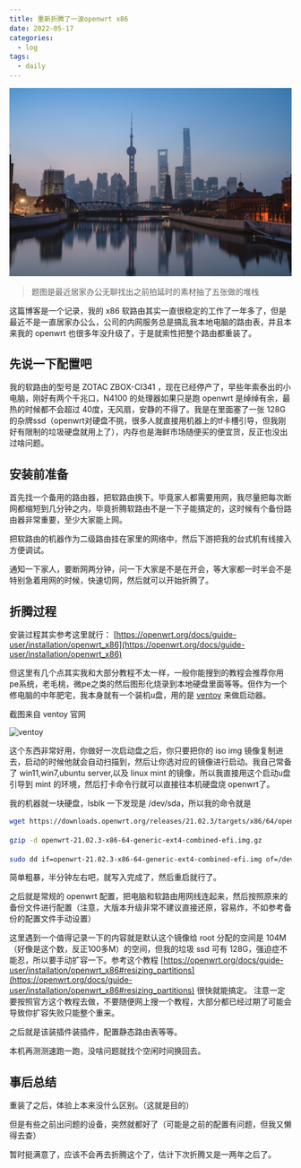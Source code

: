 ```yaml
---
title: 重新折腾了一波openwrt x86
date: 2022-05-17 
categories:
  - log
tags: 
  - daily
---
```


![](/assets/images/20220517/cover.jpeg)

>题图是最近居家办公无聊找出之前拍延时的素材抽了五张做的堆栈

这篇博客是一个记录，我的 x86 软路由其实一直很稳定的工作了一年多了，但是最近不是一直居家办公么，公司的内网服务总是搞乱我本地电脑的路由表，并且本来我的 openwrt 也很多年没升级了，于是就索性把整个路由都重装了。

## 先说一下配置吧

我的软路由的型号是 ZOTAC ZBOX-CI341 ，现在已经停产了，早些年索泰出的小电脑，刚好有两个千兆口，N4100 的处理器如果只是跑 openwrt 是绰绰有余，最热的时候都不会超过 40度，无风扇，安静的不得了。我是在里面塞了一张 128G 的杂牌ssd（openwrt对硬盘不挑，很多人就直接用机器上的tf卡槽引导，但我刚好有限制的垃圾硬盘就用上了），内存也是海鲜市场随便买的便宜货，反正也没出过啥问题。

## 安装前准备

首先找一个备用的路由器，把软路由换下。毕竟家人都需要用网，我尽量把每次断网都缩短到几分钟之内，毕竟折腾软路由不是一下子能搞定的，这时候有个备份路由器非常重要，至少大家能上网。

把软路由的机器作为二级路由挂在家里的网络中，然后下游把我的台式机有线接入方便调试。

通知一下家人，要断网两分钟，问一下大家是不是在开会，等大家都一时半会不是特别急着用网的时候，快速切网，然后就可以开始折腾了。

## 折腾过程
安装过程其实参考这里就行：
[https://openwrt.org/docs/guide-user/installation/openwrt_x86](https://openwrt.org/docs/guide-user/installation/openwrt_x86)

但这里有几个点其实我和大部分教程不太一样，一般你能搜到的教程会推荐你用pe系统，老毛桃，微pe之类的然后图形化烧录到本地硬盘里面等等。但作为一个修电脑的中年肥宅，我本身就有一个装机u盘，用的是 [ventoy](https://github.com/ventoy) 来做启动器。

截图来自 ventoy 官网

![ventoy](https://www.ventoy.net/static/img/screen/screen_uefi.png?v=2)

这个东西非常好用，你做好一次启动盘之后，你只要把你的 iso img 镜像复制进去，启动的时候他就会自动扫描到，然后让你选对应的镜像进行启动。我自己常备了 win11,win7,ubuntu server,以及 linux mint 的镜像，所以我直接用这个启动u盘引导到 mint 的环境，然后打卡命令行就可以直接往本机硬盘烧 openwrt了。

我的机器就一块硬盘，lsblk 一下发现是 /dev/sda，所以我的命令就是

```bash
wget https://downloads.openwrt.org/releases/21.02.3/targets/x86/64/openwrt-21.02.3-x86-64-generic-ext4-combined-efi.img.gz

gzip -d openwrt-21.02.3-x86-64-generic-ext4-combined-efi.img.gz

sudo dd if=openwrt-21.02.3-x86-64-generic-ext4-combined-efi.img of=/dev/sda

```

简单粗暴，半分钟左右吧，就写入完成了，然后重启就行了。

之后就是常规的 openwrt 配置，把电脑和软路由用网线连起来，然后按照原来的备份文件进行配置（注意，大版本升级非常不建议直接还原，容易炸，不如参考备份的配置文件手动设置）

这里遇到一个值得记录一下的内容就是默认这个镜像给 root 分配的空间是 104M（好像是这个数，反正100多M）的空间，但我的垃圾 ssd 可有 128G，强迫症不能忍，所以要手动扩容一下。参考这个教程 [https://openwrt.org/docs/guide-user/installation/openwrt_x86#resizing_partitions](https://openwrt.org/docs/guide-user/installation/openwrt_x86#resizing_partitions) 很快就能搞定。
注意一定要按照官方这个教程去做，不要随便网上搜一个教程，大部分都已经过期了可能会导致你扩容失败只能整个重来。

之后就是该装插件装插件，配置静态路由表等等。

本机再测测速跑一跑，没啥问题就找个空闲时间换回去。

## 事后总结

重装了之后，体验上本来没什么区别。（这就是目的）

但是有些之前出问题的设备，突然就都好了（可能是之前的配置有问题，但我又懒得去查）

暂时挺满意了，应该不会再去折腾这个了，估计下次折腾又是一两年之后了。